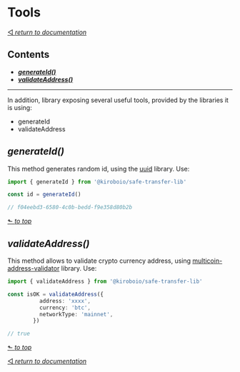 # Tools

[◅ _return to documentation_](documentation.md)

## Contents
  - [___generateId()___]()
  - [___validateAddress()___]()

---

In addition, library exposing several useful tools, provided by the libraries it is using:
  - generateId
  - validateAddress

## ___generateId()___

This method generates random id, using the [uuid](https://www.npmjs.com/package/uuid#create-version-4-random-uuids)  library. Use:

```typescript
import { generateId } from '@kiroboio/safe-transfer-lib'

const id = generateId()

// f04eebd3-6580-4c0b-bedd-f9e358d80b2b
```

[⬑ _to top_](#tools)

## ___validateAddress()___

This method allows to validate crypto currency address, using [multicoin-address-validator](https://www.npmjs.com/package/multicoin-address-validator) library. Use:

```typescript
import { validateAddress } from '@kiroboio/safe-transfer-lib'

const isOK = validateAddress({
          address: 'xxxx',
          currency: 'btc',
          networkType: 'mainnet',
        })

// true
```

[⬑ _to top_](#tools)

[◅ _return to documentation_](documentation.md)